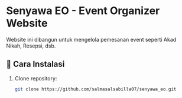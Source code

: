 # Senyawa EO - Event Organizer Website

Website ini dibangun untuk mengelola pemesanan event seperti Akad Nikah, Resepsi, dsb.

## 🚀 Cara Instalasi

1. Clone repository:
   ```bash
   git clone https://github.com/salmasalsabilla07/senyawa_eo.git
